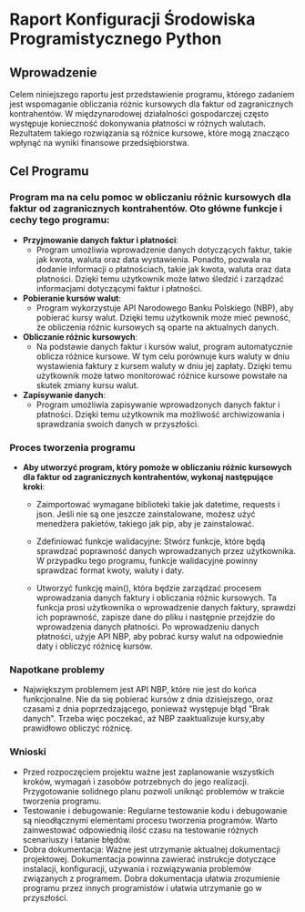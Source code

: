 # Raport Konfiguracji Środowiska Programistycznego Python

## Wprowadzenie
Celem niniejszego raportu jest przedstawienie programu, którego zadaniem jest wspomaganie obliczania różnic kursowych dla faktur od zagranicznych kontrahentów. W międzynarodowej działalności gospodarczej często występuje konieczność dokonywania płatności w różnych walutach. Rezultatem takiego rozwiązania są różnice kursowe, które mogą znacząco wpłynąć na wyniki finansowe przedsiębiorstwa.

## Cel Programu
### Program ma na celu pomoc w obliczaniu różnic kursowych dla faktur od zagranicznych kontrahentów. Oto główne funkcje i cechy tego programu:
- **Przyjmowanie danych faktur i płatności**:
  -  Program umożliwia wprowadzenie danych dotyczących faktur, takie jak kwota, waluta oraz data wystawienia. Ponadto, pozwala na dodanie informacji o płatnościach, takie jak kwota, waluta oraz data płatności. Dzięki temu użytkownik może łatwo śledzić i zarządzać informacjami dotyczącymi faktur i płatności.
- **Pobieranie kursów walut**:
  - Program wykorzystuje API Narodowego Banku Polskiego (NBP), aby pobierać kursy walut. Dzięki temu użytkownik może mieć pewność, że obliczenia różnic kursowych są oparte na aktualnych danych.
- **Obliczanie różnic kursowych**:
  - Na podstawie danych faktur i kursów walut, program automatycznie oblicza różnice kursowe. W tym celu porównuje kurs waluty w dniu wystawienia faktury z kursem waluty w dniu jej zapłaty. Dzięki temu użytkownik może łatwo monitorować różnice kursowe powstałe na skutek zmiany kursu walut.
- **Zapisywanie danych**:
  - Program umożliwia zapisywanie wprowadzonych danych faktur i płatności. Dzięki temu użytkownik ma możliwość archiwizowania i sprawdzania swoich danych w przyszłości.
### Proces tworzenia programu
- **Aby utworzyć program, który pomoże w obliczaniu różnic kursowych dla faktur od zagranicznych kontrahentów, wykonaj następujące kroki**:
  - Zaimportować wymagane biblioteki takie jak datetime, requests i json. Jeśli nie są one jeszcze zainstalowane, możesz użyć menedżera pakietów, takiego jak pip, aby je zainstalować.

  - Zdefiniować funkcje walidacyjne: Stwórz funkcje, które będą sprawdzać poprawność danych wprowadzanych przez użytkownika. W przypadku tego programu, funkcje walidacyjne powinny sprawdzać format kwoty, waluty i daty.

  - Utworzyć funkcję main(), która będzie zarządzać procesem wprowadzania danych faktury i obliczania różnic kursowych. Ta funkcja prosi użytkownika o wprowadzenie danych faktury, sprawdzi ich poprawność, zapisze dane do pliku i następnie przejdzie do wprowadzenia danych płatności. Po wprowadzeniu danych płatności, użyje API NBP, aby pobrać kursy walut na odpowiednie daty i obliczyć różnicę kursów.
### Napotkane problemy
- Największym problemem jest API NBP, które nie jest do końca funkcjonalne. Nie da się pobierać kursów z dnia dzisiejszego, oraz czasami z dnia poprzedzającego, ponieważ występuje błąd "Brak danych". Trzeba więc poczekać, aż NBP zaaktualizuje kursy,aby prawidłowo obliczyć różnicę.
### Wnioski
- Przed rozpoczęciem projektu ważne jest zaplanowanie wszystkich kroków, wymagań i zasobów potrzebnych do jego realizacji. Przygotowanie solidnego planu pozwoli uniknąć problemów w trakcie tworzenia programu.
- Testowanie i debugowanie: Regularne testowanie kodu i debugowanie są nieodłącznymi elementami procesu tworzenia programów. Warto zainwestować odpowiednią ilość czasu na testowanie różnych scenariuszy i łatanie błędów.
- Dobra dokumentacja: Ważne jest utrzymanie aktualnej dokumentacji projektowej. Dokumentacja powinna zawierać instrukcje dotyczące instalacji, konfiguracji, używania i rozwiązywania problemów związanych z programem. Dobra dokumentacja ułatwia zrozumienie programu przez innych programistów i ułatwia utrzymanie go w przyszłości.